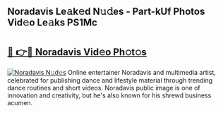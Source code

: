 ## Noradavis Le𝚊k𝚎d N𝚞𝚍es - Part-kUf Photos Vid𝚎o Le𝚊ks PS1Mc

# <h2><a href="http://fbfgpy.evod.top/?m=Noradavis">🔗 👉🔴 Noradavis Vid𝚎o Ph𝚘t𝚘s</a></h2>

[![Noradavis N𝚞d𝚎s](https://i.imgur.com/8V9OHl7.gif)](http://fbfgpy.evod.top/?m=Noradavis)
Online entertainer Noradavis and multimedia artist, celebrated for publishing dance and lifestyle material through trending dance routines and short videos. Noradavis public image is one of innovation and creativity, but he's also known for his shrewd business acumen. 
